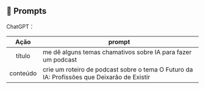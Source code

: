 ## 🧠 Prompts


ChatGPT：

|   Ação   | prompt                                                                                                                                                                                                                                                                         |
| :------: | ------------------------------------------------------------------------------------------------------------------------------------------------------------------------------------------------------------------------------------------------------------------------------ |
|  título  | me dê alguns temas chamativos sobre IA para fazer um podcast                                                         |
| conteúdo |crie um roteiro de podcast sobre o tema O Futuro da IA: Profissões que Deixarão de Existir |


